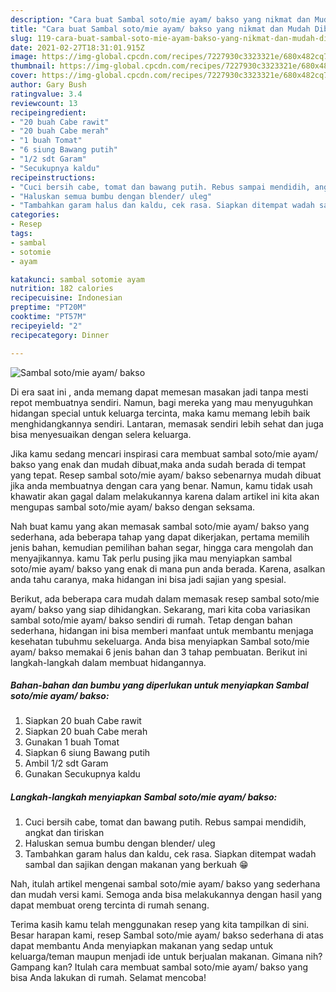 ```yaml
---
description: "Cara buat Sambal soto/mie ayam/ bakso yang nikmat dan Mudah Dibuat"
title: "Cara buat Sambal soto/mie ayam/ bakso yang nikmat dan Mudah Dibuat"
slug: 119-cara-buat-sambal-soto-mie-ayam-bakso-yang-nikmat-dan-mudah-dibuat
date: 2021-02-27T18:31:01.915Z
image: https://img-global.cpcdn.com/recipes/7227930c3323321e/680x482cq70/sambal-sotomie-ayam-bakso-foto-resep-utama.jpg
thumbnail: https://img-global.cpcdn.com/recipes/7227930c3323321e/680x482cq70/sambal-sotomie-ayam-bakso-foto-resep-utama.jpg
cover: https://img-global.cpcdn.com/recipes/7227930c3323321e/680x482cq70/sambal-sotomie-ayam-bakso-foto-resep-utama.jpg
author: Gary Bush
ratingvalue: 3.4
reviewcount: 13
recipeingredient:
- "20 buah Cabe rawit"
- "20 buah Cabe merah"
- "1 buah Tomat"
- "6 siung Bawang putih"
- "1/2 sdt Garam"
- "Secukupnya kaldu"
recipeinstructions:
- "Cuci bersih cabe, tomat dan bawang putih. Rebus sampai mendidih, angkat dan tiriskan"
- "Haluskan semua bumbu dengan blender/ uleg"
- "Tambahkan garam halus dan kaldu, cek rasa. Siapkan ditempat wadah sambal dan sajikan dengan makanan yang berkuah 😁"
categories:
- Resep
tags:
- sambal
- sotomie
- ayam

katakunci: sambal sotomie ayam 
nutrition: 182 calories
recipecuisine: Indonesian
preptime: "PT20M"
cooktime: "PT57M"
recipeyield: "2"
recipecategory: Dinner

---
```



![Sambal soto/mie ayam/ bakso](https://img-global.cpcdn.com/recipes/7227930c3323321e/680x482cq70/sambal-sotomie-ayam-bakso-foto-resep-utama.jpg)

Di era  saat ini , anda memang dapat memesan masakan jadi tanpa mesti repot membuatnya sendiri. Namun, bagi mereka yang mau menyuguhkan hidangan special untuk keluarga tercinta, maka kamu memang lebih baik menghidangkannya sendiri. Lantaran, memasak sendiri lebih sehat dan juga bisa menyesuaikan dengan selera keluarga.

Jika kamu sedang mencari inspirasi cara membuat sambal soto/mie ayam/ bakso yang enak dan mudah dibuat,maka anda sudah berada di tempat yang tepat. Resep sambal soto/mie ayam/ bakso  sebenarnya mudah dibuat jika anda membuatnya dengan cara yang benar. Namun, kamu tidak usah khawatir akan gagal dalam melakukannya 
karena dalam artikel ini kita akan mengupas sambal soto/mie ayam/ bakso dengan seksama.  



Nah buat kamu yang akan memasak sambal soto/mie ayam/ bakso yang sederhana, ada beberapa tahap yang dapat dikerjakan, pertama memilih jenis bahan, kemudian pemilihan bahan segar, hingga cara mengolah dan menyajikannya. kamu Tak perlu pusing jika mau menyiapkan sambal soto/mie ayam/ bakso yang enak di mana pun anda berada. Karena, asalkan anda  tahu caranya, maka hidangan ini bisa jadi sajian yang spesial.

Berikut, ada beberapa cara mudah dalam memasak resep sambal soto/mie ayam/ bakso yang siap dihidangkan. Sekarang, mari kita coba variasikan sambal soto/mie ayam/ bakso sendiri di rumah. Tetap dengan bahan sederhana, hidangan ini bisa memberi manfaat untuk membantu menjaga kesehatan tubuhmu sekeluarga. Anda bisa menyiapkan Sambal soto/mie ayam/ bakso memakai 6 jenis bahan dan 3 tahap pembuatan. Berikut ini langkah-langkah dalam membuat hidangannya.

<!--inarticleads1-->

##### Bahan-bahan dan bumbu yang diperlukan untuk menyiapkan Sambal soto/mie ayam/ bakso:

1. Siapkan 20 buah Cabe rawit
1. Siapkan 20 buah Cabe merah
1. Gunakan 1 buah Tomat
1. Siapkan 6 siung Bawang putih
1. Ambil 1/2 sdt Garam
1. Gunakan Secukupnya kaldu




<!--inarticleads2-->

##### Langkah-langkah menyiapkan Sambal soto/mie ayam/ bakso:

1. Cuci bersih cabe, tomat dan bawang putih. Rebus sampai mendidih, angkat dan tiriskan
1. Haluskan semua bumbu dengan blender/ uleg
1. Tambahkan garam halus dan kaldu, cek rasa. Siapkan ditempat wadah sambal dan sajikan dengan makanan yang berkuah 😁




Nah, itulah artikel mengenai  sambal soto/mie ayam/ bakso  yang sederhana dan mudah versi kami. Semoga anda bisa melakukannya dengan hasil yang dapat membuat oreng tercinta di rumah senang. 

Terima kasih kamu telah menggunakan resep yang kita tampilkan di sini. Besar harapan kami, resep  Sambal soto/mie ayam/ bakso sederhana di atas dapat membantu Anda menyiapkan makanan yang sedap untuk keluarga/teman maupun menjadi ide untuk berjualan makanan. Gimana nih? Gampang kan? Itulah cara membuat sambal soto/mie ayam/ bakso yang bisa Anda lakukan di rumah. Selamat mencoba!

